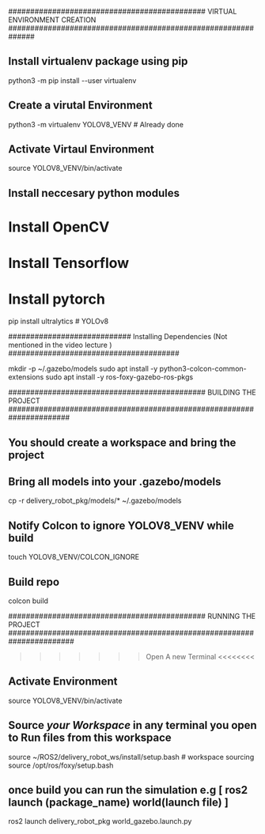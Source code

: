 ############################################# VIRTUAL ENVIRONMENT CREATION ##############################################################
## Install virtualenv package using pip
python3 -m pip install --user virtualenv
## Create a virutal Environment
python3 -m virtualenv YOLOV8_VENV # Already done
## Activate Virtaul Environment
source YOLOV8_VENV/bin/activate
## Install neccesary python modules
# Install OpenCV
# Install Tensorflow
# Install pytorch

pip install ultralytics # YOLOv8

############################ Installing Dependencies (Not mentioned in the video lecture ) #######################################

mkdir -p ~/.gazebo/models
sudo apt install -y python3-colcon-common-extensions
sudo apt install -y ros-foxy-gazebo-ros-pkgs

############################################# BUILDING THE PROJECT ######################################################################
## You should create a workspace and bring the project
## Bring all models into your .gazebo/models
cp -r delivery_robot_pkg/models/* ~/.gazebo/models
## Notify Colcon to ignore YOLOV8_VENV while build
touch YOLOV8_VENV/COLCON_IGNORE
## Build repo
colcon build

############################################# RUNNING THE PROJECT #######################################################################

>>>>>>> Open A new Terminal <<<<<<<<

## Activate Environment
source YOLOV8_VENV/bin/activate
## Source *your Workspace* in any terminal you open to Run files from this workspace
source ~/ROS2/delivery_robot_ws/install/setup.bash # workspace sourcing
source /opt/ros/foxy/setup.bash

## once build you can run the simulation e.g [ ros2 launch (package_name) world(launch file) ] 
ros2 launch delivery_robot_pkg world_gazebo.launch.py
